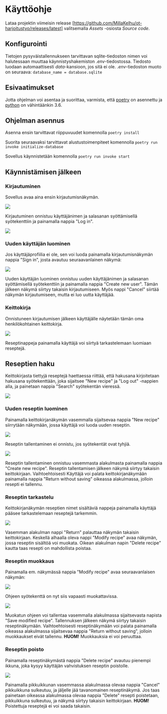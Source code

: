 # Käyttöohje
Lataa projektin viimeisin release [https://github.com/MillaKelhu/ot-harjoitustyo/releases/latest] valitsemalla *Assets* -osiosta *Source code*.

## Konfigurointi
Tietojen pysyväistallennukseen tarvittavan sqlite-tiedoston nimen voi halutessaan muuttaa käynnistyshakemiston _.env_-tiedostossa. Tiedosto luodaan automaattisesti _data_-kansioon, jos sitä ei ole. _.env_-tiedoston muoto on seuraava:
`database_name = database.sqlite`

## Esivaatimukset
Jotta ohjelman voi asentaa ja suorittaa, varmista, että [poetry](https://python-poetry.org/docs/#installation) on asennettu ja [python](https://www.python.org/downloads/) on vähintäänkin 3.6.

## Ohjelman asennus
Asenna ensin tarvittavat riippuvuudet komennolla 
`poetry install`

Suorita seuraavaksi tarvittavat alustustoimenpiteet komennolla
`poetry run invoke initialize-database`

Sovellus käynnistetään komennolla
`poetry run invoke start`

## Käynnistämisen jälkeen

### Kirjautuminen
Sovellus avaa aina ensin kirjautumisnäkymän.

![](https://raw.githubusercontent.com/MillaKelhu/ot-harjoitustyo/master/dokumentaatio/kuvat/login_view.png)

Kirjautuminen onnistuu käyttäjänimen ja salasanan syöttämisellä syötekenttiin ja painamalla nappia "Log in".

![](https://raw.githubusercontent.com/MillaKelhu/ot-harjoitustyo/master/dokumentaatio/kuvat/login_view_input.png)

### Uuden käyttäjän luominen
Jos käyttäjäprofiilia ei ole, sen voi luoda painamalla kirjautumisnäkymän nappia "Sign in", josta avautuu seuraavanlainen näkymä: 

![](https://raw.githubusercontent.com/MillaKelhu/ot-harjoitustyo/master/dokumentaatio/kuvat/signin_view.png)

Uuden käyttäjän luominen onnistuu uuden käyttäjänimen ja salasanan syöttämisellä syötekenttiin ja painamalla nappia "Create new user". Tämän jälkeen näkymä siirtyy takaisin kirjautumiseen. Myös nappi "Cancel" siirtää näkymän kirjautumiseen, mutta ei luo uutta käyttäjää.

### Keittokirja
Onnistuneen kirjautumisen jälkeen käyttäjälle näytetään tämän oma henkilökohtainen keittokirja.

![](https://raw.githubusercontent.com/MillaKelhu/ot-harjoitustyo/master/dokumentaatio/kuvat/bookview_vko7_1.png)

Reseptinappeja painamalla käyttäjä voi siirtyä tarkastelemaan luomiaan reseptejä.

## Reseptien haku
Keittokirjasta tiettyjä reseptejä haettaessa riittää, että hakusana kirjoitetaan hakusana syötekenttään, joka sijaitsee "New recipe" ja "Log out" -nappien alla, ja painetaan nappia "Search" syötekentän vieressä.

![](https://raw.githubusercontent.com/MillaKelhu/ot-harjoitustyo/master/dokumentaatio/kuvat/search_2.png)

### Uuden reseptin luominen
Painamalla keittokirjanäkymän vasemmalla sijaitsevaa nappia "New recipe" siirrytään näkymään, jossa käyttäjä voi luoda uuden reseptin.

![](https://raw.githubusercontent.com/MillaKelhu/ot-harjoitustyo/master/dokumentaatio/kuvat/new_recipe_view.png)

Reseptin tallentaminen ei onnistu, jos syötekentät ovat tyhjiä.

![](https://raw.githubusercontent.com/MillaKelhu/ot-harjoitustyo/master/dokumentaatio/kuvat/new_recipe_aglio_e_olio.png)

Reseptin tallentaminen onnistuu vasemmasta alakulmasta painamalla nappia "Create new recipe". Reseptin tallentamisen jälkeen näkymä siirtyy takaisin keittokirjaan. Vaihtoehtoisesti Käyttäjä voi palata keittokirjanäkymään painamalla nappia "Return without saving" oikeassa alakulmassa, jolloin resepti ei tallennu.

### Reseptin tarkastelu
Keittokirjanäkymän reseptien nimet sisältäviä nappeja painamalla käyttäjä pääsee tarkastelemaan reseptejä tarkemmin.

![](https://raw.githubusercontent.com/MillaKelhu/ot-harjoitustyo/master/dokumentaatio/kuvat/view_recipe_boba.png)

Vasemman alakulman nappi "Return" palauttaa näkymän takaisin keittokirjaan. Keskellä alhaalla oleva nappi "Modify recipe" avaa näkymän, jossa reseptin sisältöä voi muokata. Oikean alakulman napin "Delete recipe" kautta taas resepti on mahdollista poistaa.

### Reseptin muokkaus
Painamalla em. näkymässä nappia "Modify recipe" avaa seuraavanlaisen näkymän:

![](https://raw.githubusercontent.com/MillaKelhu/ot-harjoitustyo/master/dokumentaatio/kuvat/modify_boba_1.png)

Ohjeen syötekenttä on nyt siis vapaasti muokattavissa.

![](https://raw.githubusercontent.com/MillaKelhu/ot-harjoitustyo/master/dokumentaatio/kuvat/modify_boba_2.png)

Muokatun ohjeen voi tallentaa vasemmalla alakulmassa sijaitsevasta napista "Save modified recipe". Tallennuksen jälkeen näkymä siirtyy takaisin reseptinäkymään. Vaihtoehtoisesti reseptinäkymään voi palata painamalla oikeassa alakulmassa sijaitsevaa nappia "Return without saving", jolloin muokkaukset eivät tallennu.
**HUOM!** Muokkauksia ei voi peruuttaa.

### Reseptin poisto
Painamalla reseptinäkymästä nappia "Delete recipe" avautuu pienempi ikkuna, joka kysyy käyttäjän vahvistuksen reseptin poistolle.

![](https://raw.githubusercontent.com/MillaKelhu/ot-harjoitustyo/master/dokumentaatio/kuvat/delete_recipe_1.png)

Painamalla pikkuikkunan vasemmassa alakulmassa olevaa nappia "Cancel" pikkuikkuna sulkeutuu, ja jäljelle jää tavanomainen reseptinäkymä. Jos taas painetaan oikeassa alakulmassa olevaa nappia "Delete" resepti poistetaan, pikkuikkuna sulkeutuu, ja näkymä siirtyy takaisin keittokirjaan.
**HUOM!** Poistettuja reseptejä ei voi saada takaisin.
